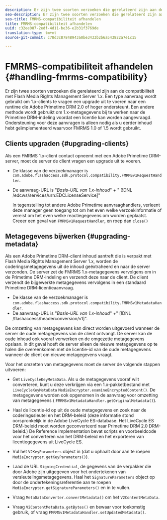 ```yaml
---
description: Er zijn twee soorten verzoeken die gerelateerd zijn aan de compatibiliteit met Flash Media Rights Management Server 1.x. Een type aanvraag wordt gebruikt om 1.x-clients te vragen een upgrade uit te voeren naar een runtime die Adobe Primetime DRM 2.0 of hoger ondersteunt. Een andere methode wordt gebruikt om 1.x-metagegevens bij te werken naar de Primetime DRM-indeling voordat een licentie kan worden aangevraagd. Ondersteuning voor deze aanvragen is alleen nodig als u eerder inhoud hebt geïmplementeerd waarvoor FMRMS 1.0 of 1.5 wordt gebruikt.
seo-description: Er zijn twee soorten verzoeken die gerelateerd zijn aan de compatibiliteit met Flash Media Rights Management Server 1.x. Een type aanvraag wordt gebruikt om 1.x-clients te vragen een upgrade uit te voeren naar een runtime die Adobe Primetime DRM 2.0 of hoger ondersteunt. Een andere methode wordt gebruikt om 1.x-metagegevens bij te werken naar de Primetime DRM-indeling voordat een licentie kan worden aangevraagd. Ondersteuning voor deze aanvragen is alleen nodig als u eerder inhoud hebt geïmplementeerd waarvoor FMRMS 1.0 of 1.5 wordt gebruikt.
seo-title: FMRMS-compatibiliteit afhandelen
title: FMRMS-compatibiliteit afhandelen
uuid: c32ee087-2edf-4d11-be36-e2b31f3769de
translation-type: tm+mt
source-git-commit: c78d3c87848943a0be3433b2b6a543822a7e1c15

---
```



# FMRMS-compatibiliteit afhandelen {#handling-fmrms-compatibility}

Er zijn twee soorten verzoeken die gerelateerd zijn aan de compatibiliteit met Flash Media Rights Management Server 1.x. Een type aanvraag wordt gebruikt om 1.x-clients te vragen een upgrade uit te voeren naar een runtime die Adobe Primetime DRM 2.0 of hoger ondersteunt. Een andere methode wordt gebruikt om 1.x-metagegevens bij te werken naar de Primetime DRM-indeling voordat een licentie kan worden aangevraagd. Ondersteuning voor deze aanvragen is alleen nodig als u eerder inhoud hebt geïmplementeerd waarvoor FMRMS 1.0 of 1.5 wordt gebruikt.

## Clients upgraden {#upgrading-clients}

Als een FMRMS 1.x-client contact opneemt met een Adobe Primetime DRM-server, moet de server de client vragen een upgrade uit te voeren.

* De klasse van de verzoekmanager is `com.adobe.flashaccess.sdk.protocol.compatibility.FMRMSv1RequestHandler`.
* De aanvraag-URL is &quot;*Basis-URL van 1.x-inhoud*&quot; + &quot; [!DNL /edcws/services/urn:EDCLicenseService]&quot;

   In tegenstelling tot andere Adobe Primetime aanvraaghandlers, verleent deze manager geen toegang tot om het even welke verzoekinformatie of vereist om het even welke reactiegegevens om worden geplaatst. Creeer een geval van `FMRMSv1RequestHandler`, en roep dan `close()`

## Metagegevens bijwerken {#upgrading-metadata}

Als een Adobe Primetime DRM-client inhoud aantreft die is verpakt met Flash Media Rights Management Server 1.x, worden de coderingsmetagegevens uit de inhoud geëxtraheerd en naar de server verzonden. De server zet de FMRMS 1.x-metagegevens vervolgens om in de Primetime DRM-indeling en verzendt deze naar de client. De client verzendt de bijgewerkte metagegevens vervolgens in een standaard Primetime DRM-licentieaanvraag.

* De klasse van de verzoekmanager is `com.adobe.flashaccess.sdk.protocol.compatibility.FMRMSv1MetadataHandler`.
* De aanvraag-URL is &quot;*Basis-URL van 1.x-inhoud*&quot; +&quot; [!DNL /flashaccess/headerconversion/v1]&quot;.

De omzetting van metagegevens kan direct worden uitgevoerd wanneer de server de oude metagegevens van de client ontvangt. De server kan de oude inhoud ook vooraf verwerken en de omgezette metagegevens opslaan. in dit geval hoeft de server alleen de nieuwe metagegevens op te halen die overeenkomen met de licentie-id van de oude metagegevens wanneer de client om nieuwe metagegevens vraagt.

Voor het omzetten van metagegevens moet de server de volgende stappen uitvoeren:

* Get `LiveCycleKeyMetaData`. Als u de metagegevens vooraf wilt converteren, kunt u deze verkrijgen via een 1.x-pakketbestand met `LiveCycleKeyMetaData` `MediaEncrypter.examineEncryptedContent()`. De metagegevens worden ook opgenomen in de aanvraag voor omzetting van metagegevens ( `FMRMSv1MetadataHandler.getOriginalMetadata()`).

* Haal de licentie-id op uit de oude metagegevens en zoek naar de coderingssleutel en het DRM-beleid (deze informatie stond oorspronkelijk in de Adobe LiveCycle ES-database. Het LiveCycle ES DRM-beleid moet worden geconverteerd naar Primetime DRM 2.0 DRM-beleid.) De Reference Implementation bevat scripts en voorbeeldcode voor het converteren van het DRM-beleid en het exporteren van licentiegegevens uit LiveCycle ES.
* Vul het `V2KeyParameters` object in (dat u ophaalt door aan te roepen `MediaEncrypter.getKeyParameters()`).

* Laad de URL `SigningCredential`, de gegevens van de verpakker die door Adobe zijn uitgegeven voor het ondertekenen van versleutelingsmetagegevens. Haal het `SignatureParameters` object op door de ondertekeningsreferentie aan te roepen `MediaEncrypter.getSignatureParameters()` en in te vullen.

* Vraag `MetaDataConverter.convertMetadata()` om het `V2ContentMetaData`.

* Vraag `V2ContentMetaData.getBytes()` en bewaar voor toekomstig gebruik, of vraag `FMRMSv1MetadataHandler.setUpdatedMetadata()`.